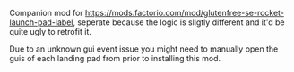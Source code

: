 Companion mod for https://mods.factorio.com/mod/glutenfree-se-rocket-launch-pad-label,
seperate because the logic is sligtly different and it'd be quite ugly to retrofit it.

Due to an unknown gui event issue you might need to manually open the guis of each landing pad from prior to installing this mod.
